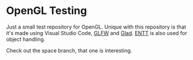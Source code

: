 # OpenGL Testing

Just a small test repository for OpenGL. Unique with this repository is that it's made using Visual Studio Code, [GLFW](https://www.glfw.org/) and [Glad](https://glad.dav1d.de/). [ENTT](https://github.com/skypjack/entt) is also used for object handling.

Check out the space branch, that one is interesting.